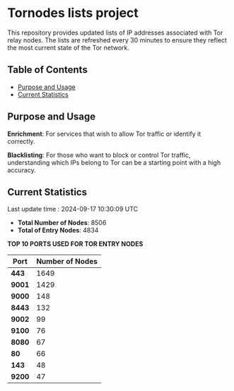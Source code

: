 # Tornodes lists project

This repository provides updated lists of IP addresses associated with Tor relay nodes. The lists are refreshed every 30 minutes to ensure they reflect the most current state of the Tor network.

## Table of Contents

- [Purpose and Usage](#purpose-and-usage)
- [Current Statistics](#current-statistics)


## Purpose and Usage

**Enrichment**: For services that wish to allow Tor traffic or identify it correctly.

**Blacklisting**: For those who want to block or control Tor traffic, understanding which IPs belong to Tor can be a starting point with a high accuracy.

## Current Statistics

Last update time : 2024-09-17 10:30:09 UTC

- **Total Number of Nodes**: 8506
- **Total of Entry Nodes**: 4834

**TOP 10 PORTS USED FOR TOR ENTRY NODES**

| **Port** | **Number of Nodes** |
|------|-----------------|
| **443**   | 1649  |
| **9001**   | 1429  |
| **9000**   | 148  |
| **8443**   | 132  |
| **9002**   | 99  |
| **9100**   | 76  |
| **8080**   | 67  |
| **80**   | 66  |
| **143**   | 48  |
| **9200**   | 47  |

